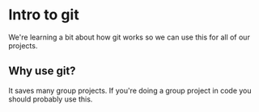 # Intro to git

We're learning a bit about how git works so we can use this for all of our projects.

## Why use git?

It saves many group projects. If you're doing a group project in code you should probably use this.
